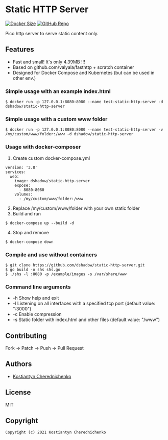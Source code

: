 # Static HTTP Server

[![Docker Size](https://img.shields.io/docker/image-size/dshadow/static-http-server/latest)](#) [![GitHub Repo](https://img.shields.io/badge/github-repo-yellowgreen)](https://github.com/dshadow/static-http-server)

Pico http server to serve static content only.

## Features
- Fast and small! It's only 4.39MB !!!
- Based on github.com/valyala/fasthttp + scratch container
- Designed for Docker Compose and Kubernetes (but can be used in other env.)

### Simple usage with an example index.html

```
$ docker run -p 127.0.0.1:8080:8080 --name test-static-http-server -d dshadow/static-http-server
```

### Simple usage with a custom www folder

```
$ docker run -p 127.0.0.1:8080:8080 --name test-static-http-server -v /my/custom/www/folder:/www -d dshadow/static-http-server
```

### Usage with docker-composer

1. Create custom docker-compose.yml
```
version: '3.8'
services:
  web:
    image: dshadow/static-http-server
    expose:
      - 8080:8080
    volumes:
	  - /my/custom/www/folder:/www
```
2. Replace /my/custom/www/folder with your own static folder
3. Build and run
```
$ docker-compose up --build -d
```
4. Stop and remove
```
$ docker-compose down
```

### Compile and use without containers
```
$ git clone https://github.com/dshadow/static-http-server.git
$ go build -o shs shs.go
$ ./shs -l :8080 -p /example/images -s /var/share/www
```

### Command line arguments
- -h Show help and exit
- -l Listening on all interfaces with a specified tcp port (default value: ":3000")
- -c Enable compression
- -s Static folder with index.html and other files (default value: "/www")

## Contributing

Fork -> Patch -> Push -> Pull Request

## Authors

*  [Kostiantyn Cherednichenko](https://github.com/dshadow)

## License

MIT

## Copyright

```console
Copyright (c) 2021 Kostiantyn Cherednichenko
```
